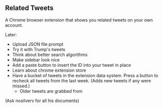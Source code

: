 ## Related Tweets

A Chrome browser extension that shows you related tweets on your own account.

Later:

- Upload JSON file prompt
- Try it with Trump's tweets
- Think about better search algorithms
- Make sidebar look nice
- Add a paste button to insert the ID into your tweet in place
- Learn about chrome extension store
- Have a bucket of tweets in the extension data system. Press a button to recheck all tweets from the last week. (Adds new tweets if any were missed.)
	- Older tweets are grabbed from 

(Ask nosilverv for all his documents)